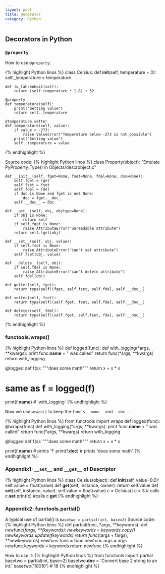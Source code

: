 ```yaml
---
layout: post
title: Decorator
category: Python
---
```


## Decorators in Python

### `@property`

How to use `@property`:

{% highlight Python linos %}
class Celsius:
    def __init__(self, temperature = 0):
        self._temperature = temperature

    def to_fahrenheit(self):
        return (self.temperature * 1.8) + 32

    @property
    def temperature(self):
        print("Getting value")
        return self._temperature

    @temperature.setter
    def temperature(self, value):
        if value < -273:
            raise ValueError("Temperature below -273 is not possible")
        print("Setting value")
        self._temperature = value
{% endhighlight %}


Source code:
{% highlight Python linos %}
class Property(object):
    "Emulate PyProperty_Type() in Objects/descrobject.c"

    def __init__(self, fget=None, fset=None, fdel=None, doc=None):
        self.fget = fget
        self.fset = fset
        self.fdel = fdel
        if doc is None and fget is not None:
            doc = fget.__doc__
        self.__doc__ = doc

    def __get__(self, obj, objtype=None):
        if obj is None:
            return self
        if self.fget is None:
            raise AttributeError("unreadable attribute")
        return self.fget(obj)

    def __set__(self, obj, value):
        if self.fset is None:
            raise AttributeError("can't set attribute")
        self.fset(obj, value)

    def __delete__(self, obj):
        if self.fdel is None:
            raise AttributeError("can't delete attribute")
        self.fdel(obj)

    def getter(self, fget):
        return type(self)(fget, self.fset, self.fdel, self.__doc__)

    def setter(self, fset):
        return type(self)(self.fget, fset, self.fdel, self.__doc__)

    def deleter(self, fdel):
        return type(self)(self.fget, self.fset, fdel, self.__doc__)
{% endhighlight %}

### functools.wraps()

{% highlight Python linos %}
def logged(func):
    def with_logging(*args, **kwargs):
        print func.__name__ + " was called"
        return func(*args, **kwargs)
    return with_logging

@logged
def f(x):
    """does some math"""
    return x + x * x
# same as f = logged(f)
print(f.__name__) # 'with_logging'
{% endhighlight %}

Now we use `wraps()` to keep the `func`'s `__name__` and `__doc__`:

{% highlight Python linos %}
from functools import wraps
def logged(func):
    @wraps(func)
    def with_logging(*args, **kwargs):
        print func.__name__ + " was called"
        return func(*args, **kwargs)
    return with_logging

@logged
def f(x):
    """does some math"""
    return x + x * x

print(f.__name__)  # prints 'f'
print(f.__doc__)  # prints 'does some math'
{% endhighlight %}

### Appendix1: `__set__` and `__get__` of Descriptor
{% highlight Python linos %}
class Celsius(object):
    def __init__(self, value=0.0):
        self.value = float(value)
    def __get__(self, instance, owner):
        return self.value
    def __set__(self, instance, value):
        self.value = float(value)
c = Celsius()
c = 3 # calls c.__set__
print(c) #calls c.__get__
{% endhighlight %}

### Appendix2: functools.partial()
A typical use of partial() is `basetwo = partial(int, base=2)`
Source code:
{% highlight Python linos %}
def partial(func, *args, **keywords):
    def newfunc(*fargs, **fkeywords):
        newkeywords = keywords.copy()
        newkeywords.update(fkeywords)
        return func(*(args + fargs), **newkeywords)
    newfunc.func = func
    newfunc.args = args
    newfunc.keywords = keywords
    return newfunc
{% endhighlight %}


How to use it:
{% highlight Python linos %}
from functools import partial
basetwo = partial(int, base=2)
basetwo.__doc__ = 'Convert base 2 string to an int.'
basetwo('10010') # 18
{% endhighlight %}



